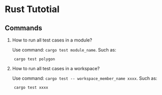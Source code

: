 # Rust Tutotial

## Commands 

1. How to run all test cases in a module?
   
    Use command: `cargo test module_name`.
    Such as: 

```
    cargo test polygon
```

2. How to run all test cases in a workspace?
   
    Use command: `cargo test -- workspace_member_name xxxx`.
    Such as:

```
    cargo test xxxx
```